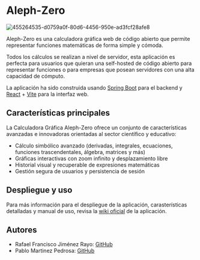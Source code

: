 # Aleph-Zero
![455264535-d0759a0f-80d6-4456-950e-ad3fcf28afe8](https://github.com/user-attachments/assets/19d67ed8-9548-4828-b2a9-656fdbf94395)

Aleph-Zero es una calculadora gráfica web de código abierto que permite representar funciones matemáticas de forma simple y cómoda.  
 
Todos los cálculos se realizan a nivel de servidor, esta aplicación es perfecta para usuarios que quieran una self-hosted de código abierto para representar funciones o 
para empresas que posean servidores con una alta capacidad de cómputo.  

La aplicación ha sido construida usando [Spring Boot](https://spring.io/projects/spring-boot) para el backend y [React](https://es.react.dev/) + [Vite](https://vite.dev/) para la interfaz web.    

## Características principales
La Calculadora Gráfica Aleph-Zero ofrece un conjunto de características avanzadas e innovadoras orientadas al sector científico y educativo:

* Cálculo simbólico avanzado (derivadas, integrales, ecuaciones, funciones trascendentales, álgebra, matrices y más)
* Gráficas interactivas con zoom infinito y desplazamiento libre
* Historial visual y recuperable de expresiones matemáticas
* Gestión segura de usuarios y persistencia de sesión

## Despliegue y uso
Para más información para el despliegue de la aplicación, carasterísticas detalladas y manual de uso, revisa la [wiki oficial](/../../wiki/) de la aplicación.

## Autores
- Rafael Francisco Jiménez Rayo: [GitHub](https://github.com/Sinbelisk)
- Pablo Martinez Pedrosa: [GitHub](https://github.com/lPhiNix)

